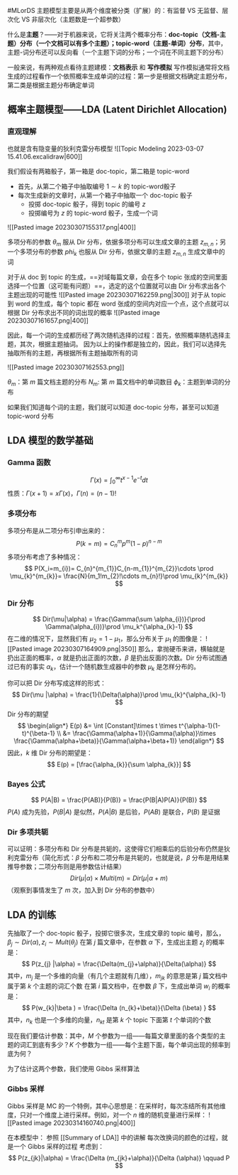 #MLorDS 
主题模型主要是从两个维度被分类（扩展）的：有监督 VS 无监督、层次化 VS 非层次化（主题数是一个超参数）

什么是**主题**？——对于机器来说，它将关注两个概率分布：**doc-topic（文档-主题）分布（一个文档可以有多个主题）；topic-word（主题-单词）分布**，其中，主题-词分布还可以反向看（一个主题下词的分布；一个词在不同主题下的分布）

一般来说，有两种观点看待主题建模：**文档表示** 和 **写作模拟**
写作模拟通常将文档生成的过程看作一个依照概率生成单词的过程：第一步是根据文档确定主题分布，第二类是根据主题分布确定单词

## 概率主题模型——LDA (Latent Dirichlet Allocation)

### 直观理解

也就是含有隐变量的狄利克雷分布模型
![[Topic Modeling 2023-03-07 15.41.06.excalidraw|600]]

我们假设有两箱骰子，第一箱是 doc-topic，第二箱是 topic-word
- 首先，从第二个箱子中抽取编号 $1\sim k$ 的 topic-word骰子
- 每次生成新的文章时，从第一个箱子中抽取一个 doc-topic 骰子 
	- 投掷 doc-topic 骰子，得到 topic 的编号 $z$
	- 投掷编号为 $z$ 的 topic-word 骰子，生成一个词

![[Pasted image 20230307155317.png|400]]

多项分布的参数 $\theta_m$ 服从 Dir 分布，依据多项分布可以生成文章的主题 $z_{m,n}$；另一个多项分布的参数 $phi_k$ 也服从 Dir 分布，依据文章的主题 $z_{m,n}$ 生成文章中的词


对于从 doc 到 topic 的生成，==对域每篇文章，会在多个 topic 张成的空间里面选择一个位置（这可能有问题）==，选定的这个位置就可以由 Dir 分布求出各个主题出现的可能性
![[Pasted image 20230307162259.png|300]]
对于从 topic 到 word 的生成，每个 topic 都在 word 张成的空间内对应一个点，这个点就可以根据 Dir 分布求出不同的词出现的概率
![[Pasted image 20230307161657.png|400]]

因此，每一个词的生成都历经了两次随机选择的过程：首先，依照概率随机选择主题，其次，根据主题抽词。
因为以上的操作都是独立的，因此，我们可以选择先抽取所有的主题，再根据所有主题抽取所有的词

![[Pasted image 20230307162553.png]]

$\theta_m$：第 $m$ 篇文档主题的分布
$N_m$: 第 $m$ 篇文档中的单词数目
$\phi_k$：主题到单词的分布

如果我们知道每个词的主题，我们就可以知道 doc-topic 分布，甚至可以知道 topic-word 分布

## LDA 模型的数学基础
### Gamma 函数
$$
\Gamma (x) = \int_{0}^{\infty} t^{x-1}e^{-t}dt
$$
性质：$\Gamma (x+1) = x\Gamma(x)$，$\Gamma (n) = (n-1)!$
### 多项分布
多项分布是从二项分布引申出来的：
$$
P(k=m) = C_n^mp^m(1-p)^{n-m}
$$
多项分布考虑了多种情况：
$$
P(X_i=m_{i})= C_{n}^{m_{1}}C_{n-m_{1}}^{m_{2}}\cdots \prod \mu_{k}^{m_{k}}= \frac{N}{m_1!m_{2}!\cdots m_{n}!}\prod \mu_{k}^{m_{k}}
$$
### Dir 分布
$$
Dir(\mu|\alpha) = \frac{\Gamma(\sum \alpha_{i})}{\prod \Gamma(\alpha_{i})}\prod \mu_k^{\alpha_{k}-1}
$$
在二维的情况下，显然我们有 $\mu_{2} = 1-\mu_{1}$，那么分布关于 $\mu_{1}$ 的图像是：
![[Pasted image 20230307164909.png|350]]
那么，拿抛硬币来讲，横轴就是扔出正面的概率，$\alpha$ 就是扔出正面的次数，$\beta$ 是扔出反面的次数。Dir 分布试图通过已有的事实 $\alpha_k$，估计一个随机数生成器中的参数 $\mu_k$ 是怎样分布的。

你可以把 Dir 分布写成这样的形式：
$$
Dir(\mu |\alpha) = \frac{1}{\Delta(\alpha)}\prod \mu_{k}^{\alpha_{k}-1}
$$
Dir 分布的期望
$$
\begin{align*}
E(p) &= \int [Constant]\times t \times t^{\alpha-1}(1-t)^{\beta-1} \\
 &=  \frac{\Gamma(\alpha+1)}{\Gamma(\alpha)}\times \frac{\Gamma(\alpha+\beta)}{\Gamma(\alpha+\beta+1)}
\end{align*}
$$
因此，$k$ 维 Dir 分布的期望是：
$$
E(p) = [\frac{\alpha_{k}}{\sum \alpha_{k}}]
$$
### Bayes 公式
$$
P(A|B) = \frac{P(AB)}{P(B)} = \frac{P(B|A)P(A)}{P(B)}
$$
$P (A)$ 成为先验，$P(B|A)$ 是似然，$P(A|B)$ 是后验，$P(AB)$ 是联合，$P(B)$ 是证据
### Dir 多项共轭
可以证明：多项分布和 Dir 分布是共轭的，这使得它们相乘后的后验分布仍然是狄利克雷分布（简化形式：$\beta$ 分布和二项分布是共轭的，也就是说，$\beta$ 分布是用结果推导参数；二项分布则是用参数估计结果）
$$
Dir(\mu|\alpha) \times  Multi(m) = Dir(\mu|\alpha+m)
$$
（观察到事情发生了 $m$ 次，加入到 Dir 分布的参数中）

## LDA 的训练

先抽取了一个 doc-topic 骰子，投掷它很多次，生成文章的 topic 编号，那么，$\beta_{j}\sim Dir (\alpha), z_{i}\sim Mult(\theta_j)$
在第 $j$ 篇文章中，在参数 $\alpha$ 下，生成出主题 $z_{j}$ 的概率是：
$$
P(z_{j} |\alpha) = \frac{\Delta(m_{j}+\alpha)}{\Delta(\alpha)}
$$
其中，$m_{j}$ 是一个多维的向量（有几个主题就有几维），$m_{jk}$ 的意思是第 $j$ 篇文档中属于第 $k$ 个主题的词汇个数
在第 $i$ 篇文档中，在参数 $\beta$ 下，生成出单词 $w_{i}$ 的概率是：
$$
P(w_{k}|\beta ) = \frac{\Delta (n_{k}+\beta)}{\Delta (\beta) }
$$
其中，$n_{k}$ 也是一个多维的向量，$n_{kt}$ 是第 $k$ 个 topic 下面第 $t$ 个单词的个数

现在我们要估计参数：其中，$M$ 个参数为一组——每篇文章里面的各个类型的主题的词汇到底有多少？$K$ 个参数为一组——每个主题下面，每个单词出现的频率到底为何？

为了估计这两个参数，我们使用 Gibbs 采样算法

### Gibbs 采样
Gibbs 采样是 MC 的一个特例，其中心思想是：在采样时，每次冻结所有其他维度，只对一个维度上进行采样。例如，对一个 $n$ 维的随机变量进行采样：
![[Pasted image 20230314160740.png|400]]

在本模型中：
参照 [[Summary of LDA]] 中的讲解
每次改换词的颜色的过程，就是一个 Gibbs 采样的过程
考虑到：
$$
P(z_{jk}|\alpha) = \frac{\Delta (m_{jk}+\alpha)}{\Delta (\alpha)} \qquad  P
$$















